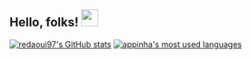 ## Hello, folks! <img src="https://raw.githubusercontent.com/MartinHeinz/MartinHeinz/master/wave.gif" width="30px">
[![redaoui97's GitHub stats](https://github-readme-stats.vercel.app/api?username=redaoui97&count_private=true&show_icons=true&hide=issues&hide_border=true&theme=dark)](https://github.com/redaoui97?tab=repositories) [![appinha's most used languages](https://github-readme-stats.vercel.app/api/top-langs/?username=appinha&layout=compact&hide_border=true&theme=dark)](https://github.com/redaoui97?tab=repositories)
<!--
**redaoui97/redaoui97** is a ✨ _special_ ✨ repository because its `README.md` (this file) appears on your GitHub profile.

Here are some ideas to get you started:

- 🔭 I’m currently working on ...
- 🌱 I’m currently learning ...
- 👯 I’m looking to collaborate on ...
- 🤔 I’m looking for help with ...
- 💬 Ask me about ...
- 📫 How to reach me: ...
- 😄 Pronouns: ...
- ⚡ Fun fact: ...
-->
